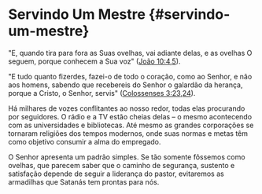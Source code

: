 # Servindo Um Mestre {#servindo-um-mestre}

&quot;E, quando tira para fora as Suas ovelhas, vai adiante delas, e as ovelhas O seguem, porque conhecem a Sua voz&quot; ([João 10:4,5](http://bibliaonline.com.br/acf/jo/10/4,5)).

&quot;E tudo quanto fizerdes, fazei-o de todo o coração, como ao Senhor, e não aos homens, sabendo que recebereis do Senhor o galardão da herança, porque a Cristo, o Senhor, servis&quot; ([Colossenses 3:23,24](http://bibliaonline.com.br/acf/cl/3/23,24)).

Há milhares de vozes conflitantes ao nosso redor, todas elas procurando por seguidores. O rádio e a TV estão cheias delas – o mesmo acontecendo com as universidades e bibliotecas. Até mesmo as grandes corporações se tornaram religiões dos tempos modernos, onde suas normas e metas têm como objetivo consumir a alma do empregado.

O Senhor apresenta um padrão simples. Se tão somente fôssemos como ovelhas, que parecem saber que o caminho de segurança, sustento e satisfação depende de seguir a liderança do pastor, evitaremos as armadilhas que Satanás tem prontas para nós.